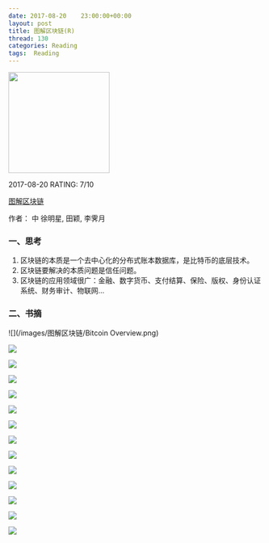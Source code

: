 ```yaml
---
date: 2017-08-20    23:00:00+00:00
layout: post
title: 图解区块链(R)
thread: 130
categories: Reading
tags:  Reading
---
```


<img src="https://images-cn.ssl-images-amazon.com/images/I/81ZD%2B6kUgML.jpg" width="200" />

2017-08-20 RATING:  7/10



[图解区块链](https://www.amazon.cn/%E5%9B%BE%E8%AF%B4%E5%8C%BA%E5%9D%97%E9%93%BE-%E7%A5%9E%E4%B8%80%E6%A0%B7%E7%9A%84%E9%87%91%E8%9E%8D%E7%A7%91%E6%8A%80%E4%B8%8E%E6%9C%AA%E6%9D%A5%E7%A4%BE%E4%BC%9A-%E5%BE%90%E6%98%8E%E6%98%9F/dp/B073LC6GBM)



作者： 中 徐明星, 田颖, 李霁月  

### 一、思考

1. 区块链的本质是一个去中心化的分布式账本数据库，是比特币的底层技术。
2. 区块链要解决的本质问题是信任问题。
3. 区块链的应用领域很广：金融、数字货币、支付结算、保险、版权、身份认证系统、财务审计、物联网...




### 二、书摘



![](/images/图解区块链/Bitcoin Overview.png)



![](/images/图解区块链/区块链原理.png)



![](/images/图解区块链/区块链基础架构模型.JPG)



![](/images/图解区块链/区块链如何工作.png)



![](/images/图解区块链/区块链特征.png)



![](/images/图解区块链/区块链的分布式记账方式.png)



![](/images/图解区块链/区块链的局限.png)



![](/images/图解区块链/区块链的的工作原理.jpg)



![](/images/图解区块链/拜占庭将军问题.png)



![](/images/图解区块链/比特币底层的数据结构.JPG)



![](/images/图解区块链/拜占庭将军问题.png)



![](/images/图解区块链/货币演变.png)



![](/images/图解区块链/区块数据结构.png)



![](/images/图解区块链/比特币交易机制.jpg)
